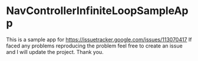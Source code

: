 # NavControllerInfiniteLoopSampleApp
This is a sample app for https://issuetracker.google.com/issues/113070417
If faced any problems reproducing the problem feel free to create an issue and I will update the project. 
Thank you.
